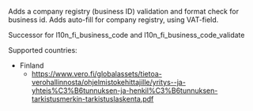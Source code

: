 Adds a company registry (business ID) validation and format check for
business id. Adds auto-fill for company registry, using VAT-field.

Successor for l10n_fi_business_code and l10n_fi_business_code_validate

Supported countries:

- Finland  
  - <https://www.vero.fi/globalassets/tietoa-verohallinnosta/ohjelmistokehittajille/yritys--ja-yhteis%C3%B6tunnuksen-ja-henkil%C3%B6tunnuksen-tarkistusmerkin-tarkistuslaskenta.pdf>
